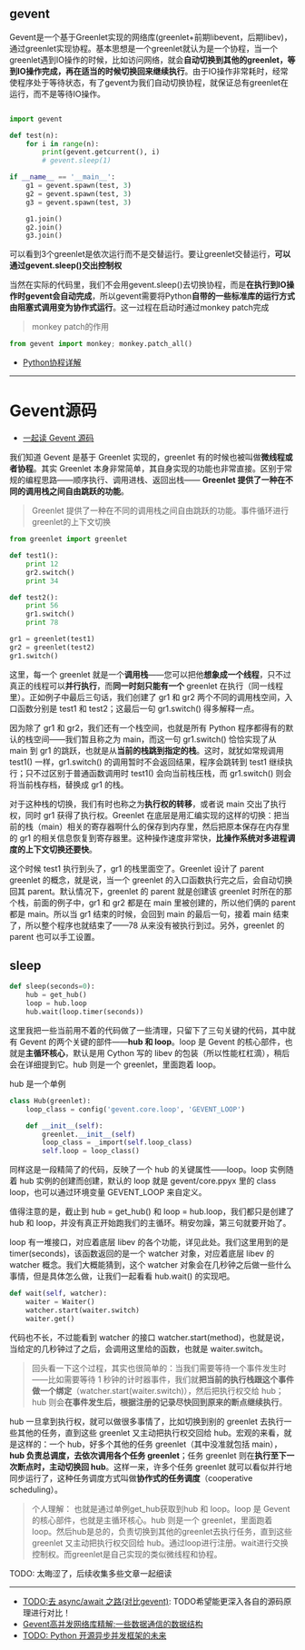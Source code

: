 
## gevent

Gevent是一个基于Greenlet实现的网络库(greenlet+前期libevent，后期libev)，通过greenlet实现协程。基本思想是一个greenlet就认为是一个协程，当一个greenlet遇到IO操作的时候，比如访问网络，就会**自动切换到其他的greenlet，等到IO操作完成，再在适当的时候切换回来继续执行**。由于IO操作非常耗时，经常使程序处于等待状态，有了gevent为我们自动切换协程，就保证总有greenlet在运行，而不是等待IO操作。


```python

import gevent

def test(n):
    for i in range(n):
        print(gevent.getcurrent(), i)
        # gevent.sleep(1)

if __name__ == '__main__':
    g1 = gevent.spawn(test, 3)
    g2 = gevent.spawn(test, 3)
    g3 = gevent.spawn(test, 3)

    g1.join()
    g2.join()
    g3.join()

```

可以看到3个greenlet是依次运行而不是交替运行。要让greenlet交替运行，**可以通过gevent.sleep()交出控制权**

当然在实际的代码里，我们不会用gevent.sleep()去切换协程，而是**在执行到IO操作时gevent会自动完成**，所以gevent需要将Python**自带的一些标准库的运行方式由阻塞式调用变为协作式运行**。这一过程在启动时通过monkey patch完成

> monkey patch的作用

```python
from gevent import monkey; monkey.patch_all()
```

- [Python协程详解](https://juejin.im/post/5d888151f265da03dd3db0f5)


---
# Gevent源码

- [一起读 Gevent 源码](https://segmentfault.com/a/1190000000613814)

我们知道 Gevent 是基于 Greenlet 实现的，greenlet 有的时候也被叫做**微线程或者协程**。其实 Greenlet 本身非常简单，其自身实现的功能也非常直接。区别于常规的编程思路——顺序执行、调用进栈、返回出栈—— **Greenlet 提供了一种在不同的调用栈之间自由跳跃的功能**。

> Greenlet 提供了一种在不同的调用栈之间自由跳跃的功能。事件循环进行greenlet的上下文切换

```python
from greenlet import greenlet

def test1():
    print 12
    gr2.switch()
    print 34

def test2():
    print 56
    gr1.switch()
    print 78

gr1 = greenlet(test1)
gr2 = greenlet(test2)
gr1.switch()
```

这里，每一个 greenlet 就是一个**调用栈**——您可以把他**想象成一个线程**，只不过真正的线程可以**并行执行**，而**同一时刻只能有一个** greenlet 在执行（同一线程里）。正如例子中最后三句话，我们创建了 gr1 和 gr2 两个不同的调用栈空间，入口函数分别是 test1 和 test2；这最后一句 gr1.switch() 得多解释一点。

因为除了 gr1 和 gr2，我们还有一个栈空间，也就是所有 Python 程序都得有的默认的栈空间——我们暂且称之为 main，而这一句 gr1.switch() 恰恰实现了从 main 到 gr1 的跳跃，也就是从**当前的栈跳到指定的栈**。这时，就犹如常规调用 test1() 一样，gr1.switch() 的调用暂时不会返回结果，程序会跳转到 test1 继续执行；只不过区别于普通函数调用时 test1() 会向当前栈压栈，而 gr1.switch() 则会将当前栈存档，替换成 gr1 的栈。

对于这种栈的切换，我们有时也称之为**执行权的转移**，或者说 main 交出了执行权，同时 gr1 获得了执行权。Greenlet 在底层是用汇编实现的这样的切换：把当前的栈（main）相关的寄存器啊什么的保存到内存里，然后把原本保存在内存里的 gr1 的相关信息恢复到寄存器里。这种操作速度非常快，**比操作系统对多进程调度的上下文切换还要快**。

这个时候 test1 执行到头了，gr1 的栈里面空了。Greenlet 设计了 parent greenlet 的概念，就是说，当一个 greenlet 的入口函数执行完之后，会自动切换回其 parent。默认情况下，greenlet 的 parent 就是创建该 greenlet 时所在的那个栈，前面的例子中，gr1 和 gr2 都是在 main 里被创建的，所以他们俩的 parent 都是 main。所以当 gr1 结束的时候，会回到 main 的最后一句，接着 main 结束了，所以整个程序也就结束了——78 从来没有被执行到过。另外，greenlet 的 parent 也可以手工设置。

## sleep

```python
def sleep(seconds=0):
    hub = get_hub()
    loop = hub.loop
    hub.wait(loop.timer(seconds))
```

这里我把一些当前用不着的代码做了一些清理，只留下了三句关键的代码，其中就有 Gevent 的两个关键的部件——**hub 和 loop**。loop 是 Gevent 的核心部件，也就是**主循环核心**，默认是用 Cython 写的 libev 的包装（所以性能杠杠滴），稍后会在详细提到它。hub 则是一个 greenlet，里面跑着 loop。

hub 是一个单例

```python
class Hub(greenlet):
    loop_class = config('gevent.core.loop', 'GEVENT_LOOP')

    def __init__(self):
        greenlet.__init__(self)
        loop_class = _import(self.loop_class)
        self.loop = loop_class()
```

同样这是一段精简了的代码，反映了一个 hub 的关键属性——loop。loop 实例随着 hub 实例的创建而创建，默认的 loop 就是 gevent/core.ppyx 里的 class loop，也可以通过环境变量 GEVENT_LOOP 来自定义。

值得注意的是，截止到 hub = get_hub() 和 loop = hub.loop，我们都只是创建了 hub 和 loop，并没有真正开始跑我们的主循环。稍安勿躁，第三句就要开始了。

loop 有一堆接口，对应着底层 libev 的各个功能，详见此处。我们这里用到的是 timer(seconds)，该函数返回的是一个 watcher 对象，对应着底层 libev 的 watcher 概念。我们大概能猜到，这个 watcher 对象会在几秒钟之后做一些什么事情，但是具体怎么做，让我们一起看看 hub.wait() 的实现吧。
```python
def wait(self, watcher):
    waiter = Waiter()
    watcher.start(waiter.switch)
    waiter.get()
```

代码也不长，不过能看到 watcher 的接口 watcher.start(method)，也就是说，当给定的几秒钟过了之后，会调用这里给的函数，也就是 waiter.switch。

> 回头看一下这个过程，其实也很简单的：当我们需要等待一个事件发生时——比如需要等待 1 秒钟的计时器事件，我们就**把当前的执行栈跟这个事件做一个绑定**（watcher.start(waiter.switch)），然后把执行权交给 hub；hub 则会**在事件发生后，根据注册的记录尽快回到原来的断点继续执行**。


hub 一旦拿到执行权，就可以做很多事情了，比如切换到别的 greenlet 去执行一些其他的任务，直到这些 greenlet 又主动把执行权交回给 hub。宏观的来看，就是这样的：一个 hub，好多个其他的任务 greenlet（其中没准就包括 main），**hub 负责总调度，去依次调用各个任务 greenlet**；任务 greenlet 则在**执行至下一次断点时，主动切换回 hub**。这样一来，许多个任务 greenlet 就可以看似并行地同步运行了，这种任务调度方式叫做**协作式的任务调度**（cooperative scheduling）。

> 个人理解： 也就是通过单例get_hub获取到hub 和 loop。loop 是 Gevent 的核心部件，也就是主循环核心。hub 则是一个 greenlet，里面跑着 loop。然后hub是总的，负责切换到其他的greenlet去执行任务，直到这些 greenlet 又主动把执行权交回给 hub。通过loop进行注册。wait进行交换控制权。而greenlet是自己实现的类似微线程和协程。

TODO: 太晦涩了，后续收集多些文章一起细读

---

- [TODO:去 async/await 之路(对比gevent)](https://zhuanlan.zhihu.com/p/45996168): TODO希望能更深入各自的源码原理进行对比！
- [Gevent高并发网络库精解:一些数据通信的数据结构](https://www.jianshu.com/p/ccf3bd34340f)
- [TODO: Python 开源异步并发框架的未来](https://segmentfault.com/a/1190000000471602)
